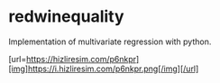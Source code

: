 # redwinequality
Implementation of multivariate regression with python.

[url=https://hizliresim.com/p6nkpr][img]https://i.hizliresim.com/p6nkpr.png[/img][/url]
